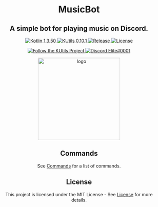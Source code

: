 <h1 align="center">MusicBot</h1>
<h2 align="center">A simple bot for playing music on Discord.</h2>

<p align="center">
    <a href="https://kotlinlang.org/">
        <img src="https://img.shields.io/badge/Kotlin-1.3.50-blue.svg" alt="Kotlin 1.3.50">
    </a>
    <a href="https://gitlab.com/Aberrantfox/KUtils">
        <img src="https://img.shields.io/badge/KUtils-0.11.1-blueviolet.svg" alt="KUtils 0.10.1">
    </a>
    <a href="https://github.com/cFerg/MusicBot/releases/">
        <img src="https://img.shields.io/github/release/cFerg/MusicBot.svg" alt="Release">
    </a>
    <a href="LICENSE.md">
        <img src="https://img.shields.io/github/license/cFerg/MusicBot.svg" alt="License">
    </a>
</p>
<p align="center">
    <a href="https://discord.gg/REZVVjA">
        <img src="https://img.shields.io/discord/453208597082406912?logo=discord" alt="Follow the KUtils Project">
    </a>
    <a href="https://discordapp.com/users/167417801873555456/">
        <img src="https://img.shields.io/badge/Discord-Elite%230001-9cf.svg" alt="Discord Elite#0001">
    </a>
</p>
<p align="center">
    <img src="https://i.imgur.com/MKLAMIb.png" width="256" alt="logo">
</p>


<h2 align="center">Commands</h2>
<p align="center">See <a href="commands.md">Commands</a> for a list of commands.</p>
<h2 align="center">License</h2>
<p align="center">This project is licensed under the MIT License - See <a href="LICENSE.md">License</a> for more details.</p>